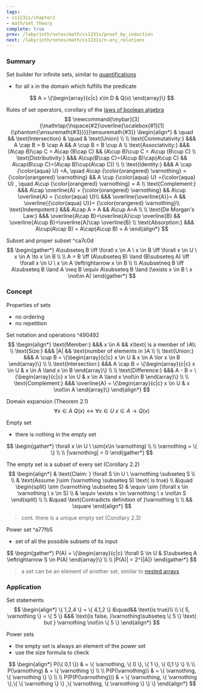 ```yaml
---
tags:
- cs1231s/chapter2
- math/set_theory
complete: true
prev: /labyrinth/notes/math/cs1231s/proof_by_induction
next: /labyrinth/notes/math/cs1231s/n-ary_relations
---
```

   
### Summary
Set builder for infinite sets, similar to [quantifications](/labyrinth/notes/math/cs1231s/quantifications)
- for all x in the domain which fulfills the predicate

$$
A = \{\begin{array}{c|c} x\in D & Q(x) \end{array}\}
$$

Rules of set operators, corollary of the [laws of boolean algebra](/labyrinth/notes/math/cs1231s/propositions#^fad79a)
$$
\newcommand{\mybar}[3]{\mathrlap{\hspace{#2}\overline{\scalebox{#1}[1]{\phantom{\ensuremath{#3}}}}}\ensuremath{#3}}
\begin{align*}
& \quad && \text{Intersection} & \quad & \text{Union} \\
\\
\text{Commutativity:} &&& A \cap B = B \cap A && A \cup B = B \cup A \\
\text{Associativity:} &&& (A\cap B)\cap C = A\cap (B\cap C) && (A\cup B)\cup C = A\cup (B\cup C) \\
\text{Distributivity:} &&& A\cup(B\cap C)=(A\cup B)\cap(A\cup C) && A\cap(B\cup C)=(A\cap B)\cup(A\cap C)) \\
\\
\text{Identity:} &&& A \cap {\color{aqua} U} =A, \quad A\cap {\color{orangered} \varnothing} = {\color{orangered} \varnothing} && A \cup {\color{aqua} U} ={\color{aqua} U} , \quad A\cup {\color{orangered} \varnothing} = A \\
\text{Complement:} &&& A\cap \overline{A} = {\color{orangered} \varnothing} && A\cup \overline{A} = {\color{aqua} U}\\
&&& \overline{\overline{A}}= A && \overline{{\color{aqua} U}}= {\color{orangered} \varnothing}\\
\text{Indempotent:} &&& A\cap A = A && A\cup A=A \\
\\
\text{De Morgan's Law:} &&& \overline{A\cap B}=\overline{A}\cup \overline{B} && \overline{A\cup B}=\overline{A}\cap \overline{B} \\
\text{Absorption:} &&& A\cup(A\cap B) = A\cap(A\cup B) = A
\end{align*}
$$

Subset and proper subset ^ca7c0d
$$
\begin{gather*}
A\subseteq B \iff \forall x \in A \ x \in B \iff \forall x \in U \ x \in A \to x \in B \\
\\
A = B \iff (A\subseteq B) \land (B\subseteq A)  \iff \forall x \in U \ x \in A \leftrightarrow  x \in B \\
\\
A\subsetneq B \iff A\subseteq B \land A \neq B \equiv A\subseteq B \land (\exists x \in B \ x \not\in A)
\end{gather*}
$$
### Concept
Properties of sets
- no ordering
- no repetition

Set notation and operations ^490492
$$
\begin{align*}
\text{Member:} &&& x \in A && x\text{ is a member of }A\\
\\
\text{Size:} &&& |A| && \text{number of elements in }A \\
\\
\text{Union:} &&& A \cup B = \{\begin{array}{c|c} x \in U & x \in A \lor x \in B \end{array}\} \\
\\
\text{Intersection:} &&& A \cap B = \{\begin{array}{c|c} x \in U & x \in A \land x \in B \end{array}\} \\
\\
\text{Difference:} &&& A - B = \{\begin{array}{c|c} x \in U & x \in A \land x \not\in B \end{array}\} \\
\\
\text{Complement:} &&& \overline{A} = \{\begin{array}{c|c} x \in U & x \not\in A \end{array}\}
\end{align*}
$$

Domain expansion (Theorem 2.1)
$$
\forall x \in A \ Q(x) \leftrightarrow \forall x \in U \ x \in A \to Q(x)
$$

Empty set
- there is nothing in the empty set

$$
\begin{gather*}
\forall x \in U \ \sim(x\in \varnothing) \\
\\
\varnothing = \{  \} \\
\\
|\varnothing| = 0
\end{gather*}
$$

The empty set is a subset of every set (Corollary 2.2)
$$
\begin{align*}
& \text{Claim: } \forall S \in U \ \varnothing \subseteq S \\
\\
& \text{Assume }\sim (\varnothing \subseteq S) \text{ is true} \\
&\quad \begin{split}
\sim (\varnothing \subseteq S) & \equiv \sim (\forall x \in \varnothing \ x \in S) \\
& \equiv \exists x \in \varnothing \ x \not\in S
\end{split} \\
\\
&\quad \text{Contradicts definition of }\varnothing \\
\\
&& \square
\end{align*}
$$
> cont. there is a unique empty set (Corollary 2.3)

Power set ^a77fb5
- set of all the possible subsets of its input

$$
\begin{gather*}
P(A) = \{\begin{array}{c|c} \forall S \in U & S\subseteq A \leftrightarrow S \in P(A) \end{array}\} \\
\\
|P(A)| = 2^{|A|}
\end{gather*}
$$
> a set can be an element of another set, similar to [nested arrays](/labyrinth/notes/cs/cs1101s/arrays#^0bd712)
### Application
Set statements
$$
\begin{align*}
\{ 1,2,4 \} = \{ 4,1,2 \} &\quad&& \text{is true}\\
\\
\{ 5, \varnothing \} = \{ 5 \} &&& \text{is false, }\varnothing\subseteq \{ 5 \} \text{ but } \varnothing \not\in \{ 5 \}
\end{align*}
$$

Power sets
- the empty set is always an element of the power set
- use the size formula to check

$$
\begin{align*}
P(\{ 0,1 \}) & = \{ \varnothing, \{ 0 \}, \{ 1 \}, \{ 0,1 \} \} \\
\\
P(\varnothing) & = \{ \varnothing \} \\
\\
P(P(\varnothing)) & = \{ \varnothing, \{ \varnothing \} \} \\
\\
P(P(P(\varnothing))) & = \{ \varnothing, \{ \varnothing \},\{ \{ \varnothing \} \} ,\{ \varnothing, \{ \varnothing \} \} \} 
\end{align*}
$$